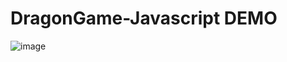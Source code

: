 # DragonGame-Javascript DEMO
![image](https://user-images.githubusercontent.com/85945160/227735735-61121777-2874-4d06-a256-508b6026fabb.png)
